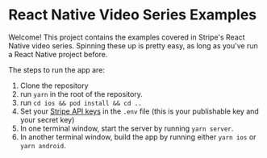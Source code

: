 # React Native Video Series Examples

Welcome! This project contains the examples covered in Stripe's React Native video series. Spinning these up is pretty easy, as long as you've run a React Native project before.

The steps to run the app are:

1. Clone the repository
2. run `yarn` in the root of the repository.
3. run `cd ios && pod install && cd ..`
4. Set your [Stripe API keys](https://stripe.com/docs/development/quickstart#api-keys) in the `.env` file (this is your publishable key and your secret key)
5. In one terminal window, start the server by running `yarn server`.
6. In another terminal window, build the app by running either `yarn ios` or `yarn android`.
